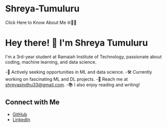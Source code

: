 # Shreya-Tumuluru
Click Here to Know About Me 🌐👩‍💻

# Hey there! 👋 I'm Shreya Tumuluru

I'm a 3rd-year student at Ramaiah Institute of Technology, passionate about coding, machine learning, and data science.

-🚀 Actively seeking opportunities in ML and data science.
-🛠️ Currently working on fascinating ML and DL projects.
-📧 Reach me at shreyasindhu33@gmail.com.
-📚 I also enjoy reading and writing!

## Connect with Me

- [GitHub](https://github.com/shreya-847)
- [LinkedIn](www.linkedin.com/in/shreya-tumuluru-a1b3b4229)
